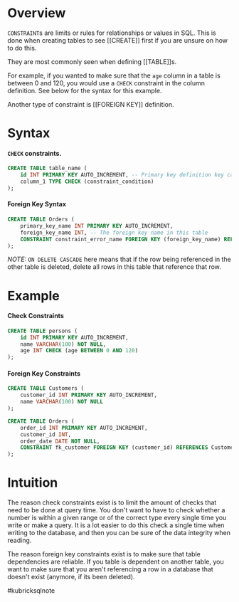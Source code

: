 # Overview
`CONSTRAINT`s are limits or rules for relationships or values in SQL. This is done when creating tables to see [[CREATE]] first if you are unsure on how to do this.

They are most commonly seen when defining [[TABLE]]s.

For example, if you wanted to make sure that the `age` column in a table is between 0 and 120, you would use a `CHECK` constraint in the column definition. See below for the syntax for this example. 

Another type of constraint is [[FOREIGN KEY]] definition. 
# Syntax
#### `CHECK` constraints.
```sql
CREATE TABLE table_name (
    id INT PRIMARY KEY AUTO_INCREMENT, -- Primary key definition key can change
    column_1 TYPE CHECK (constraint_condition)
);
```
#### Foreign Key Syntax
```sql
CREATE TABLE Orders (
    primary_key_name INT PRIMARY KEY AUTO_INCREMENT,
    foreign_key_name INT, -- The foreign key name in this table
    CONSTRAINT constraint_error_name FOREIGN KEY (foreign_key_name) REFERENCES ForeignTableName(primary_key_in_other_table) ON DELETE CASCADE
);
```

*NOTE:* `ON DELETE CASCADE` here means that if the row being referenced in the other table is deleted, delete all rows in this table that reference that row.

# Example
#### Check Constraints
```sql
CREATE TABLE persons (
    id INT PRIMARY KEY AUTO_INCREMENT,
    name VARCHAR(100) NOT NULL,
    age INT CHECK (age BETWEEN 0 AND 120)
);
```

#### Foreign Key Constraints
```sql
CREATE TABLE Customers (
    customer_id INT PRIMARY KEY AUTO_INCREMENT,
    name VARCHAR(100) NOT NULL
);

CREATE TABLE Orders (
    order_id INT PRIMARY KEY AUTO_INCREMENT,
    customer_id INT,
    order_date DATE NOT NULL,
    CONSTRAINT fk_customer FOREIGN KEY (customer_id) REFERENCES Customers(customer_id) ON DELETE CASCADE
);
```

# Intuition
The reason check constraints exist is to limit the amount of checks that need to be done at query time. You don't want to have to check whether a number is within a given range or of the correct type every single time you write or make a query. It is a lot easier to do this check a single time when writing to the database, and then you can be sure of the data integrity when reading.

The reason foreign key constraints exist is to make sure that table dependencies are reliable. If you table is dependent on another table, you want to make sure that you aren't referencing a row in a database that doesn't exist (anymore, if its been deleted).



#kubricksqlnote
